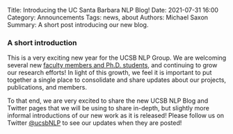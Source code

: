 Title: Introducing the UC Santa Barbara NLP Blog!
Date: 2021-07-31 16:00
Category: Announcements
Tags: news, about
Authors: Michael Saxon
Summary: A short post introducing our new blog.


### A short introduction

This is a very exciting new year for the UCSB NLP Group. We are welcoming several new [faculty members and Ph.D. students](http://nlp.cs.ucsb.edu/people.html), and continuing to grow our research efforts! In light of this growth, we feel it is important to put together a single place to consolidate and share updates about our projects, publications, and members.

To that end, we are very excited to share the new UCSB NLP Blog and Twitter pages that we will be using to share in-depth, but slightly more informal introductions of our new work as it is released!  Please follow us on Twitter [@ucsbNLP](https://twitter.com/ucsbNLP) to see our updates when they are posted!
